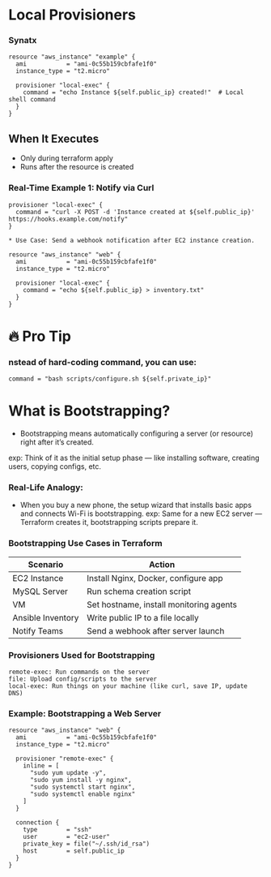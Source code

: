 #  Local Provisioners

### Synatx
```
resource "aws_instance" "example" {
  ami           = "ami-0c55b159cbfafe1f0"
  instance_type = "t2.micro"

  provisioner "local-exec" {
    command = "echo Instance ${self.public_ip} created!"  # Local shell command
  }
}

```
## When It Executes
* Only during terraform apply
* Runs after the resource is created

###  Real-Time Example 1: Notify via Curl
```
provisioner "local-exec" {
  command = "curl -X POST -d 'Instance created at ${self.public_ip}' https://hooks.example.com/notify"
}

* Use Case: Send a webhook notification after EC2 instance creation.
```

```
resource "aws_instance" "web" {
  ami           = "ami-0c55b159cbfafe1f0"
  instance_type = "t2.micro"

  provisioner "local-exec" {
    command = "echo ${self.public_ip} > inventory.txt"
  }
}
```
# 🔥 Pro Tip
### nstead of hard-coding command, you can use:
```
command = "bash scripts/configure.sh ${self.private_ip}"
```

# What is Bootstrapping?
* Bootstrapping means automatically configuring a server (or resource) right after it’s created.

exp: Think of it as the initial setup phase — like installing software, creating users, copying configs, etc.

### Real-Life Analogy:
* When you buy a new phone, the setup wizard that installs basic apps and connects Wi-Fi is bootstrapping.
exp: Same for a new EC2 server — Terraform creates it, bootstrapping scripts prepare it.

### Bootstrapping Use Cases in Terraform
| Scenario          | Action                                  |
| ----------------- | --------------------------------------- |
| EC2 Instance      | Install Nginx, Docker, configure app    |
| MySQL Server      | Run schema creation script              |
| VM                | Set hostname, install monitoring agents |
| Ansible Inventory | Write public IP to a file locally       |
| Notify Teams      | Send a webhook after server launch      |


### Provisioners Used for Bootstrapping
```
remote-exec: Run commands on the server
file: Upload config/scripts to the server
local-exec: Run things on your machine (like curl, save IP, update DNS)
```

###  Example: Bootstrapping a Web Server
```
resource "aws_instance" "web" {
  ami           = "ami-0c55b159cbfafe1f0"
  instance_type = "t2.micro"

  provisioner "remote-exec" {
    inline = [
      "sudo yum update -y",
      "sudo yum install -y nginx",
      "sudo systemctl start nginx",
      "sudo systemctl enable nginx"
    ]
  }

  connection {
    type        = "ssh"
    user        = "ec2-user"
    private_key = file("~/.ssh/id_rsa")
    host        = self.public_ip
  }
}
```



